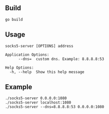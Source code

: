 
## Build
```
go build
```

## Usage
```
socks5-server [OPTIONS] address

Application Options:
      --dns=  custom dns. Example: 8.8.8.8:53

Help Options:
  -h, --help  Show this help message
```

## Example
```
./socks5-server 0.0.0.0:1080
./socks5-server localhost:1080
./socks5-server --dns=8.8.8.8:53 0.0.0.0:1080
```
